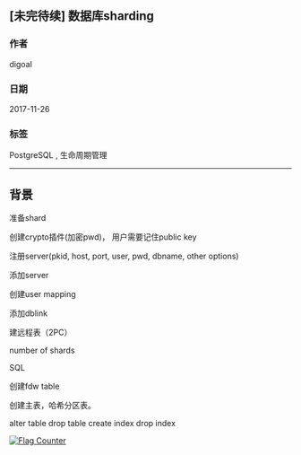 ## [未完待续] 数据库sharding
  
### 作者  
digoal  
  
### 日期  
2017-11-26  
  
### 标签  
PostgreSQL , 生命周期管理  
  
----  
  
## 背景  




准备shard

创建crypto插件(加密pwd)， 用户需要记住public key

注册server(pkid, host, port, user, pwd, dbname, other options)

添加server

创建user mapping

添加dblink

建远程表（2PC）

  number of shards

  SQL

创建fdw table

创建主表，哈希分区表。



alter table 
drop table
create index
drop index


  
<a rel="nofollow" href="http://info.flagcounter.com/h9V1"  ><img src="http://s03.flagcounter.com/count/h9V1/bg_FFFFFF/txt_000000/border_CCCCCC/columns_2/maxflags_12/viewers_0/labels_0/pageviews_0/flags_0/"  alt="Flag Counter"  border="0"  ></a>  
  
